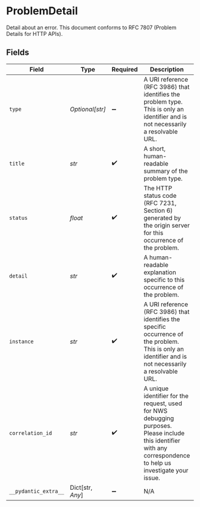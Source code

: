 # ProblemDetail

Detail about an error. This document conforms to RFC 7807 (Problem Details for HTTP APIs).


## Fields

| Field                                                                                                                                                            | Type                                                                                                                                                             | Required                                                                                                                                                         | Description                                                                                                                                                      | Example                                                                                                                                                          |
| ---------------------------------------------------------------------------------------------------------------------------------------------------------------- | ---------------------------------------------------------------------------------------------------------------------------------------------------------------- | ---------------------------------------------------------------------------------------------------------------------------------------------------------------- | ---------------------------------------------------------------------------------------------------------------------------------------------------------------- | ---------------------------------------------------------------------------------------------------------------------------------------------------------------- |
| `type`                                                                                                                                                           | *Optional[str]*                                                                                                                                                  | :heavy_minus_sign:                                                                                                                                               | A URI reference (RFC 3986) that identifies the problem type. This is only an identifier and is not necessarily a resolvable URL.<br/>                            | urn:noaa:nws:api:UnexpectedProblem                                                                                                                               |
| `title`                                                                                                                                                          | *str*                                                                                                                                                            | :heavy_check_mark:                                                                                                                                               | A short, human-readable summary of the problem type.                                                                                                             | Unexpected Problem                                                                                                                                               |
| `status`                                                                                                                                                         | *float*                                                                                                                                                          | :heavy_check_mark:                                                                                                                                               | The HTTP status code (RFC 7231, Section 6) generated by the origin server for this occurrence of the problem.<br/>                                               | 500                                                                                                                                                              |
| `detail`                                                                                                                                                         | *str*                                                                                                                                                            | :heavy_check_mark:                                                                                                                                               | A human-readable explanation specific to this occurrence of the problem.                                                                                         | An unexpected problem has occurred.                                                                                                                              |
| `instance`                                                                                                                                                       | *str*                                                                                                                                                            | :heavy_check_mark:                                                                                                                                               | A URI reference (RFC 3986) that identifies the specific occurrence of the problem. This is only an identifier and is not necessarily a resolvable URL.<br/>      | urn:noaa:nws:api:request:493c3a1d-f87e-407f-ae2c-24483f5aab63                                                                                                    |
| `correlation_id`                                                                                                                                                 | *str*                                                                                                                                                            | :heavy_check_mark:                                                                                                                                               | A unique identifier for the request, used for NWS debugging purposes. Please include this identifier with any correspondence to help us investigate your issue.<br/> | 493c3a1d-f87e-407f-ae2c-24483f5aab63                                                                                                                             |
| `__pydantic_extra__`                                                                                                                                             | Dict[str, *Any*]                                                                                                                                                 | :heavy_minus_sign:                                                                                                                                               | N/A                                                                                                                                                              |                                                                                                                                                                  |